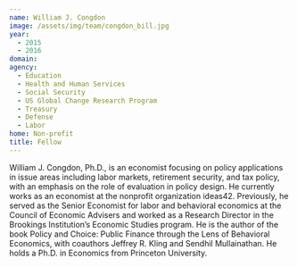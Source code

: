 ```yaml
---
name: William J. Congdon
image: /assets/img/team/congdon_bill.jpg
year: 
  - 2015
  - 2016
domain:
agency:
  - Education
  - Health and Human Services
  - Social Security
  - US Global Change Research Program
  - Treasury
  - Defense
  - Labor
home: Non-profit
title: Fellow
---
```


William J. Congdon, Ph.D., is an economist focusing on policy applications in issue areas including labor markets, retirement security, and tax policy, with an emphasis on the role of evaluation in policy design. He currently works as an economist at the nonprofit organization ideas42. Previously, he served as the Senior Economist for labor and behavioral economics at the Council of Economic Advisers and worked as a Research Director in the Brookings Institution’s Economic Studies program. He is the author of the book Policy and Choice: Public Finance through the Lens of Behavioral Economics, with coauthors Jeffrey R. Kling and Sendhil Mullainathan. He holds a Ph.D. in Economics from Princeton University.
